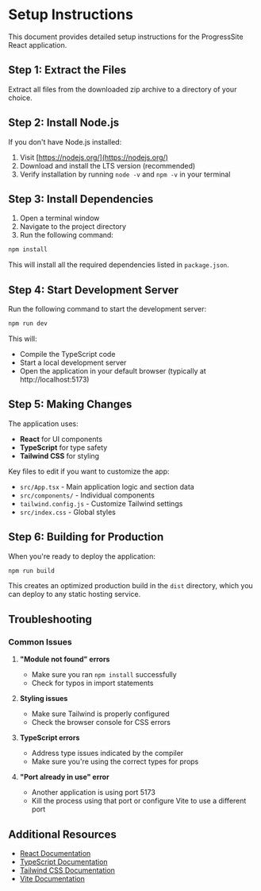 # Setup Instructions

This document provides detailed setup instructions for the ProgressSite React application.

## Step 1: Extract the Files

Extract all files from the downloaded zip archive to a directory of your choice.

## Step 2: Install Node.js

If you don't have Node.js installed:

1. Visit [https://nodejs.org/](https://nodejs.org/)
2. Download and install the LTS version (recommended)
3. Verify installation by running `node -v` and `npm -v` in your terminal

## Step 3: Install Dependencies

1. Open a terminal window
2. Navigate to the project directory
3. Run the following command:

```bash
npm install
```

This will install all the required dependencies listed in `package.json`.

## Step 4: Start Development Server

Run the following command to start the development server:

```bash
npm run dev
```

This will:
- Compile the TypeScript code
- Start a local development server
- Open the application in your default browser (typically at http://localhost:5173)

## Step 5: Making Changes

The application uses:
- **React** for UI components
- **TypeScript** for type safety
- **Tailwind CSS** for styling

Key files to edit if you want to customize the app:

- `src/App.tsx` - Main application logic and section data
- `src/components/` - Individual components
- `tailwind.config.js` - Customize Tailwind settings
- `src/index.css` - Global styles

## Step 6: Building for Production

When you're ready to deploy the application:

```bash
npm run build
```

This creates an optimized production build in the `dist` directory, which you can deploy to any static hosting service.

## Troubleshooting

### Common Issues

1. **"Module not found" errors**
   - Make sure you ran `npm install` successfully
   - Check for typos in import statements

2. **Styling issues**
   - Make sure Tailwind is properly configured
   - Check the browser console for CSS errors

3. **TypeScript errors**
   - Address type issues indicated by the compiler
   - Make sure you're using the correct types for props

4. **"Port already in use" error**
   - Another application is using port 5173
   - Kill the process using that port or configure Vite to use a different port

## Additional Resources

- [React Documentation](https://react.dev/)
- [TypeScript Documentation](https://www.typescriptlang.org/docs/)
- [Tailwind CSS Documentation](https://tailwindcss.com/docs)
- [Vite Documentation](https://vitejs.dev/guide/)
